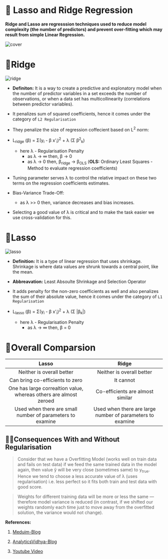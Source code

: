 # 🎯 Lasso and Ridge Regression

**Ridge and Lasso are regresssion techniques used to reduce model complexity (the number of predictors) and prevent over-fitting which may result from simple Linear Regression.**

<!-- Insert image here -->
![cover](https://user-images.githubusercontent.com/81156510/143574615-d8254466-3c6f-4120-9456-4852043fa0ff.png)

# 🧿Ridge

<!-- Insert image here -->
![ridge](https://user-images.githubusercontent.com/81156510/143574736-dbf874da-46c0-4811-9bef-3b4c9c33fa0a.png)

- **Definiton:** It is a way to create a predictive and explonatory model when the number of predictor variables in a set exceeds the number of observations, or when a data set has multicollinearity (correlations between predictor variables).

- It penalizes sum of squared coefficients, hence it comes under the category of `L2 Regularisation`

- They penalize the size of regression coffecient based on L<sup>2</sup> norm:

- L<sub>ridge</sub> (β) = Σ(y<sub>i</sub> - β x'<sub>i</sub>)<sup>2</sup> + λ (Σ β<sup>2</sup><sub>k</sub>)

  - here λ - Regularisation Penalty
    - as λ -> ∞ then, β -> 0
    - as λ -> 0 then, β<sub>ridge</sub> -> β<sub>OLS</sub> (**OLS:** Ordinary Least Squares - Method to evaluate regression coefficients)

- Tuning parameter serves λ to control the relative impact on these two terms on the regression coefficients estimates.

- Bias-Variance Trade-Off:

  - as λ >> 0 then, variance decreases and bias increases.

- Selecting a good value of λ is critical and to make the task easier we use cross-validation for this.

# 🧿Lasso
![lasso](https://user-images.githubusercontent.com/81156510/143574649-a48b34be-97bb-440a-8976-bef940799067.png)

<!-- Insert image here -->

- **Definition:** It is a type of linear regression that uses shrinkage. Shrinkage is where data values are shrunk towards a central point, like the mean.

- **Abbreavation:** Least Absoulte Shrinkage and Selection Operator

- It adds penalty for the non-zero coefficients as well and also penalizes the sum of their absolute value, hence it comes under the category of `L1 Regularisation`

- L<sub>lasso</sub> (β) = Σ(y<sub>i</sub> - β x'<sub>i</sub>)<sup>2</sup> + λ (Σ |β<sub>k</sub>|)
  - here λ - Regularisation Penalty
    - as λ -> ∞ then, β = 0

# 🏹Overall Comparsion

| Lasso | Ridge       |
| :--------------: | :--------------: |
| Neither is overall better | Neither is overall better |
| Can bring co-efficients to zero | It cannot |
| One has large correaltion value, whereas others are almost zeroed | Co-efficients are almost similar |
| Used when there are small number of parameters to examine | Used when there are large number of parameters to examine |

## 🙅‍♂️Consequences With and Without Regularisation
> Consider that we have a Overfitting Model (works well on train data and fails on test data) if we feed the same trained data in the model again, then value ŷ will be very close (sometimes same) to y<sub>true</sub>. Hence we tend to choose a less accurate value of λ (uses regularisation) i.e. less perfect so it fits both train and test data with good score.

> Weights for different training data will be more or less the same — therefore model variance is reduced (in contrast, if we shifted our weights randomly each time just to move away from the overfitted solution, the variance would not change).

**References:**

1. [Meduim-Blog](https://towardsdatascience.com/ridge-and-lasso-regression-a-complete-guide-with-python-scikit-learn-e20e34bcbf0b)

1. [AnalyticsVidhya-Blog](https://www.analyticsvidhya.com/blog/2017/06/a-comprehensive-guide-for-linear-ridge-and-lasso-regression/)

1. [Youtube Video](https://youtu.be/VqKq78PVO9g)
